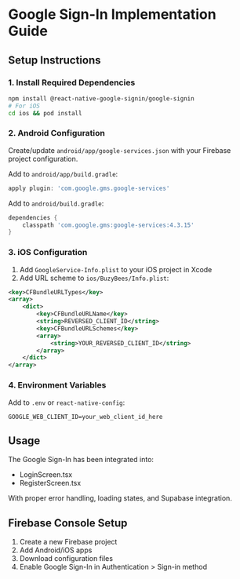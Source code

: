 # Google Sign-In Implementation Guide

## Setup Instructions

### 1. Install Required Dependencies

```bash
npm install @react-native-google-signin/google-signin
# For iOS
cd ios && pod install
```

### 2. Android Configuration

Create/update `android/app/google-services.json` with your Firebase project configuration.

Add to `android/app/build.gradle`:
```gradle
apply plugin: 'com.google.gms.google-services'
```

Add to `android/build.gradle`:
```gradle
dependencies {
    classpath 'com.google.gms:google-services:4.3.15'
}
```

### 3. iOS Configuration

1. Add `GoogleService-Info.plist` to your iOS project in Xcode
2. Add URL scheme to `ios/BuzyBees/Info.plist`:
```xml
<key>CFBundleURLTypes</key>
<array>
    <dict>
        <key>CFBundleURLName</key>
        <string>REVERSED_CLIENT_ID</string>
        <key>CFBundleURLSchemes</key>
        <array>
            <string>YOUR_REVERSED_CLIENT_ID</string>
        </array>
    </dict>
</array>
```

### 4. Environment Variables

Add to `.env` or `react-native-config`:
```
GOOGLE_WEB_CLIENT_ID=your_web_client_id_here
```

## Usage

The Google Sign-In has been integrated into:
- LoginScreen.tsx
- RegisterScreen.tsx

With proper error handling, loading states, and Supabase integration.

## Firebase Console Setup

1. Create a new Firebase project
2. Add Android/iOS apps
3. Download configuration files
4. Enable Google Sign-In in Authentication > Sign-in method